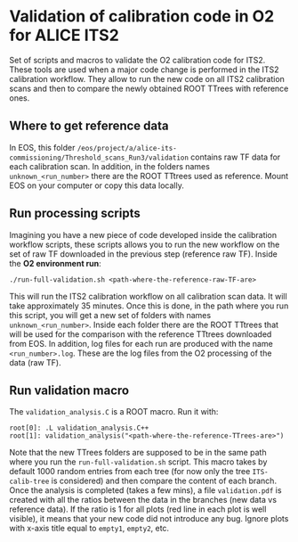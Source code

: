 # Validation of calibration code in O2 for ALICE ITS2
Set of scripts and macros to validate the O2 calibration code for ITS2. These tools are used when a major code change is performed in the ITS2 calibration workflow. They allow to run the new code on all ITS2 calibration scans and then to compare the newly obtained ROOT TTrees with reference ones. 

## Where to get reference data 
In EOS, this folder `/eos/project/a/alice-its-commissioning/Threshold_scans_Run3/validation` contains raw TF data for each calibration scan. In addition, in the folders names `unknown_<run_number>` there are the ROOT TTtrees used as reference. Mount EOS on your computer or copy this data locally. 

## Run processing scripts
Imagining you have a new piece of code developed inside the calibration workflow scripts, these scripts allows you to run the new workflow on the set of raw TF downloaded in the previous step (reference raw TF). 
Inside the **O2 environment run**:

```
./run-full-validation.sh <path-where-the-reference-raw-TF-are>
```

This will run the ITS2 calibration workflow on all calibration scan data. It will take approximately 35 minutes. Once this is done, in the path where you run this script, you will get a new set of folders with names `unknown_<run_number>`. Inside each folder there are the ROOT TTtrees that will be used for the comparison with the reference TTtrees downloaded from EOS. In addition, log files for each run are produced with the name `<run_number>.log`. These are the log files from the O2 processing of the data (raw TF). 

## Run validation macro
The `validation_analysis.C` is a ROOT macro. Run it with:

```
root[0]: .L validation_analysis.C++
root[1]: validation_analysis("<path-where-the-reference-TTrees-are>")
```

Note that the new TTrees folders are supposed to be in the same path where you run the `run-full-validation.sh` script. 
This macro takes by default 1000 random entries from each tree (for now only the tree `ITS-calib-tree` is considered) and then compare the content of each branch. Once the analysis is completed (takes a few mins), a file `validation.pdf` is created with all the ratios between the data in the branches (new data vs reference data). If the ratio is 1 for all plots (red line in each plot is well visible), it means that your new code did not introduce any bug. Ignore plots with x-axis title equal to `empty1`, `empty2`, etc. 

